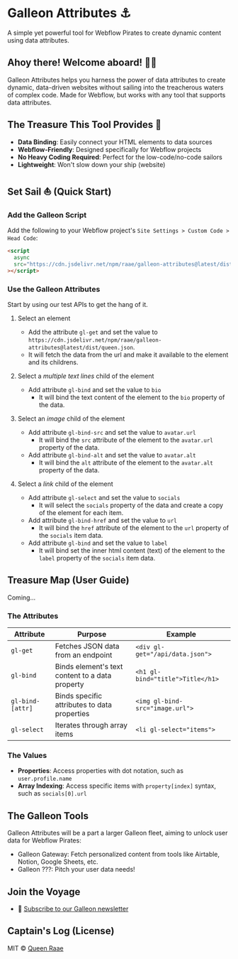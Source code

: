 # Galleon Attributes ⚓

A simple yet powerful tool for Webflow Pirates to create dynamic content using data attributes.

## Ahoy there! Welcome aboard! 🏴‍☠️

Galleon Attributes helps you harness the power of data attributes to create dynamic, data-driven websites without sailing into the treacherous waters of complex code. Made for Webflow, but works with any tool that supports data attributes.

## The Treasure This Tool Provides 💎

- **Data Binding**: Easily connect your HTML elements to data sources
- **Webflow-Friendly**: Designed specifically for Webflow projects
- **No Heavy Coding Required**: Perfect for the low-code/no-code sailors
- **Lightweight**: Won't slow down your ship (website)

## Set Sail ⛵ (Quick Start)

### Add the Galleon Script

Add the following to your Webflow project's `Site Settings > Custom Code > Head Code`:

```html
<script
  async
  src="https://cdn.jsdelivr.net/npm/raae/galleon-attributes@latest/dist/script.js"
></script>
```

### Use the Galleon Attributes

Start by using our test APIs to get the hang of it.

1. Select an element

   - Add the attribute `gl-get` and set the value to `https://cdn.jsdelivr.net/npm/raae/galleon-attributes@latest/dist/queen.json`.
   - It will fetch the data from the url and make it available to the element and its childrens.

2. Select a _multiple text lines_ child of the element

   - Add attribute `gl-bind` and set the value to `bio`
     - It will bind the text content of the element to the `bio` property of the data.

3. Select an _image_ child of the element

   - Add attribute `gl-bind-src` and set the value to `avatar.url`
     - It will bind the `src` attribute of the element to the `avatar.url` property of the data.
   - Add attribute `gl-bind-alt` and set the value to `avatar.alt`
     - It will bind the `alt` attribute of the element to the `avatar.alt` property of the data.

4. Select a _link_ child of the element

   - Add attribute `gl-select` and set the value to `socials`
     - It will select the `socials` property of the data and create a copy of the element for each item.
   - Add attribute `gl-bind-href` and set the value to `url`
     - It will bind the `href` attribute of the element to the `url` property of the `socials` item data.
   - Add attribute `gl-bind` and set the value to `label`
     - It will bind set the inner html content (text) of the element to the `label` property of the `socials` item data.

## Treasure Map (User Guide)

Coming...

### The Attributes

| Attribute        | Purpose                                         | Example                          |
| ---------------- | ----------------------------------------------- | -------------------------------- |
| `gl-get`         | Fetches JSON data from an endpoint              | `<div gl-get="/api/data.json">`  |
| `gl-bind`        | Binds element's text content to a data property | `<h1 gl-bind="title">Title</h1>` |
| `gl-bind-[attr]` | Binds specific attributes to data properties    | `<img gl-bind-src="image.url">`  |
| `gl-select`      | Iterates through array items                    | `<li gl-select="items">`         |

### The Values

- **Properties**: Access properties with dot notation, such as `user.profile.name`
- **Array Indexing**: Access specific items with `property[index]` syntax, such as `socials[0].url`

## The Galleon Tools

Galleon Attributes will be a part a larger Galleon fleet, aiming to unlock user data for Webflow Pirates:

- Galleon Gateway: Fetch personalized content from tools like Airtable, Notion, Google Sheets, etc.
- Galleon ???: Pitch your user data needs!

## Join the Voyage

- 📰 [Subscribe to our Galleon newsletter](https://galleon.tools)

## Captain's Log (License)

MIT © [Queen Raae](https://github.com/queen-raae)
